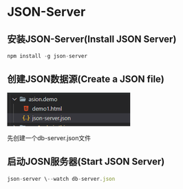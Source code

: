 # JSON-Server

## 安装JSON-Server(Install JSON Server)
```js
npm install -g json-server
```

## 创建JSON数据源(Create a JSON file)

![](./common/media/image1.png)

先创建一个db-server.json文件

## 启动JOSN服务器(Start JSON Server)
```js
json-server \--watch db-server.json
```
